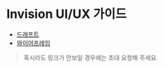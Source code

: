 # Invision UI/UX 가이드 
* [드래프트](https://projects.invisionapp.com/freehand/document/5Apx5vmK)
* [와이어프레임](https://invis.io/AHT6QKJ847C)

> 혹시라도 링크가 안보일 경우에는 초대 요청해 주세요.
